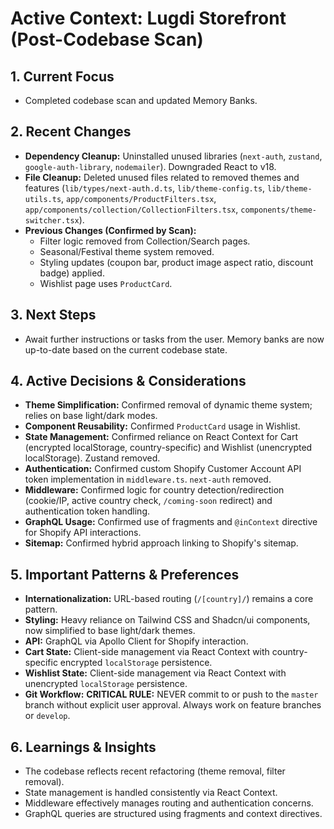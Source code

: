 # Active Context: Lugdi Storefront (Post-Codebase Scan)

## 1. Current Focus

- Completed codebase scan and updated Memory Banks.

## 2. Recent Changes

- **Dependency Cleanup:** Uninstalled unused libraries (`next-auth`, `zustand`, `google-auth-library`, `nodemailer`). Downgraded React to v18.
- **File Cleanup:** Deleted unused files related to removed themes and features (`lib/types/next-auth.d.ts`, `lib/theme-config.ts`, `lib/theme-utils.ts`, `app/components/ProductFilters.tsx`, `app/components/collection/CollectionFilters.tsx`, `components/theme-switcher.tsx`).
- **Previous Changes (Confirmed by Scan):**
  - Filter logic removed from Collection/Search pages.
  - Seasonal/Festival theme system removed.
  - Styling updates (coupon bar, product image aspect ratio, discount badge) applied.
  - Wishlist page uses `ProductCard`.

## 3. Next Steps

- Await further instructions or tasks from the user. Memory banks are now up-to-date based on the current codebase state.

## 4. Active Decisions & Considerations

- **Theme Simplification:** Confirmed removal of dynamic theme system; relies on base light/dark modes.
- **Component Reusability:** Confirmed `ProductCard` usage in Wishlist.
- **State Management:** Confirmed reliance on React Context for Cart (encrypted localStorage, country-specific) and Wishlist (unencrypted localStorage). Zustand removed.
- **Authentication:** Confirmed custom Shopify Customer Account API token implementation in `middleware.ts`. `next-auth` removed.
- **Middleware:** Confirmed logic for country detection/redirection (cookie/IP, active country check, `/coming-soon` redirect) and authentication token handling.
- **GraphQL Usage:** Confirmed use of fragments and `@inContext` directive for Shopify API interactions.
- **Sitemap:** Confirmed hybrid approach linking to Shopify's sitemap.

## 5. Important Patterns & Preferences

- **Internationalization:** URL-based routing (`/[country]/`) remains a core pattern.
- **Styling:** Heavy reliance on Tailwind CSS and Shadcn/ui components, now simplified to base light/dark themes.
- **API:** GraphQL via Apollo Client for Shopify interaction.
- **Cart State:** Client-side management via React Context with country-specific encrypted `localStorage` persistence.
- **Wishlist State:** Client-side management via React Context with unencrypted `localStorage` persistence.
- **Git Workflow:** **CRITICAL RULE:** NEVER commit to or push to the `master` branch without explicit user approval. Always work on feature branches or `develop`.

## 6. Learnings & Insights

- The codebase reflects recent refactoring (theme removal, filter removal).
- State management is handled consistently via React Context.
- Middleware effectively manages routing and authentication concerns.
- GraphQL queries are structured using fragments and context directives.
